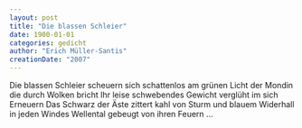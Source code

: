 ```yaml
---
layout: post
title: "Die blassen Schleier"
date: 1900-01-01
categories: gedicht
author: "Erich Müller-Santis"
creationDate: "2007"
---
```

Die blassen Schleier scheuern
sich schattenlos am grünen Licht
der Mondin die durch Wolken bricht
Ihr leise schwebendes Gewicht
verglüht im sich Erneuern
Das Schwarz der Äste zittert kahl
von Sturm und blauem Widerhall
in jeden Windes Wellental
gebeugt von ihren Feuern …
